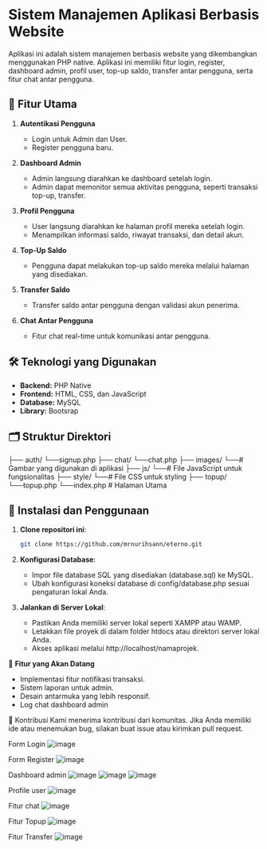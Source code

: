 # Sistem Manajemen Aplikasi Berbasis Website

Aplikasi ini adalah sistem manajemen berbasis website yang dikembangkan menggunakan PHP native. Aplikasi ini memiliki fitur login, register, dashboard admin, profil user, top-up saldo, transfer antar pengguna, serta fitur chat antar pengguna. 

## 📑 Fitur Utama

1. **Autentikasi Pengguna**
   - Login untuk Admin dan User.
   - Register pengguna baru.

2. **Dashboard Admin**
   - Admin langsung diarahkan ke dashboard setelah login.
   - Admin dapat memonitor semua aktivitas pengguna, seperti transaksi top-up, transfer.

3. **Profil Pengguna**
   - User langsung diarahkan ke halaman profil mereka setelah login.
   - Menampilkan informasi saldo, riwayat transaksi, dan detail akun.

4. **Top-Up Saldo**
   - Pengguna dapat melakukan top-up saldo mereka melalui halaman yang disediakan.

5. **Transfer Saldo**
   - Transfer saldo antar pengguna dengan validasi akun penerima.

6. **Chat Antar Pengguna**
   - Fitur chat real-time untuk komunikasi antar pengguna.

## 🛠️ Teknologi yang Digunakan

- **Backend:** PHP Native
- **Frontend:** HTML, CSS, dan JavaScript
- **Database:** MySQL
- **Library:** Bootsrap

## 🗂️ Struktur Direktori

├── auth/
  └──signup.php
├── chat/
  └──chat.php
├── images/
  └──# Gambar yang digunakan di aplikasi
├── js/
  └──# File JavaScript untuk fungsionalitas
├── style/
  └──# File CSS untuk styling
├── topup/
  └──topup.php
└──index.php # Halaman Utama



## 🔧 Instalasi dan Penggunaan

1. **Clone repositori ini**:
   ```bash
   git clone https://github.com/mrnurihsann/eterno.git

2. **Konfigurasi Database**:
   - Impor file database SQL yang disediakan (database.sql) ke MySQL.
   - Ubah konfigurasi koneksi database di config/database.php sesuai pengaturan lokal Anda.

3. **Jalankan di Server Lokal**:
   - Pastikan Anda memiliki server lokal seperti XAMPP atau WAMP.
   - Letakkan file proyek di dalam folder htdocs atau direktori server lokal Anda.
   - Akses aplikasi melalui http://localhost/namaprojek.

🚀 **Fitur yang Akan Datang**
   - Implementasi fitur notifikasi transaksi.
   - Sistem laporan untuk admin.
   - Desain antarmuka yang lebih responsif.
   - Log chat dashboard admin

🤝 Kontribusi
Kami menerima kontribusi dari komunitas. Jika Anda memiliki ide atau menemukan bug, silakan buat issue atau kirimkan pull request.


Form Login
![image](https://github.com/user-attachments/assets/87d54e3d-aa0c-457a-a279-478a21da36c5)

Form Register
![image](https://github.com/user-attachments/assets/96b51349-0575-4c66-aef0-31eef8e4ae97)

Dashboard admin
![image](https://github.com/user-attachments/assets/a9b5da6c-93b8-441e-bf0c-dd548512d514)
![image](https://github.com/user-attachments/assets/936ad391-4cc1-4d73-99a3-291dc8568987)
![image](https://github.com/user-attachments/assets/5c6012fb-f270-4134-bf36-4a0e8e68d728)

Profile user
![image](https://github.com/user-attachments/assets/fbb99a7a-888c-4dd3-92a6-10295798d36f)

Fitur chat
![image](https://github.com/user-attachments/assets/e2206ea4-a982-48da-85c3-d299f85753f2)

Fitur Topup
![image](https://github.com/user-attachments/assets/3e7daac1-ae3f-4d24-af68-3df6a4020bcb)

Fitur Transfer
![image](https://github.com/user-attachments/assets/f829c192-2a37-4a67-b6b4-ec9241399ad4)
